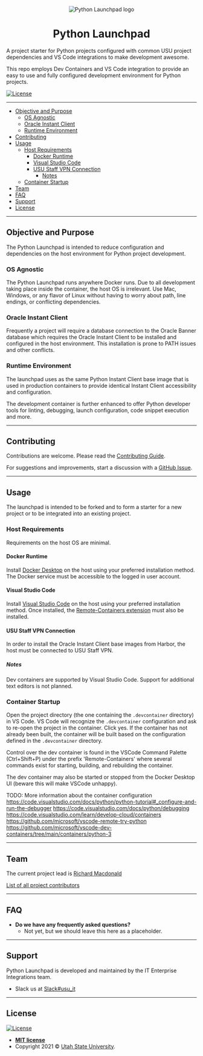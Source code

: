 <p align="center">
  <img src="https://github.com/utahstate/launchpad-python/blob/master/docs/assets/python-launchpad-logo.png" alt="Python Launchpad logo">
</p>

<h1 align="center">Python Launchpad</h1>

A project starter for Python projects configured with common USU project dependencies and VS Code integrations to make development awesome.

This repo employs Dev Containers and VS Code integration to provide an easy to use and fully configured development environment for Python projects.

[![License](https://img.shields.io/:license-mit-blue.svg?style=flat-square)](http://badges.mit-license.org)

---

- [Objective and Purpose](#objective-and-purpose)
  - [OS Agnostic](#os-agnostic)
  - [Oracle Instant Client](#oracle-instant-client)
  - [Runtime Environment](#runtime-environment)
- [Contributing](#contributing)
- [Usage](#usage)
  - [Host Requirements](#host-requirements)
    - [Docker Runtime](#docker-runtime)
    - [Visual Studio Code](#visual-studio-code)
    - [USU Staff VPN Connection](#usu-staff-vpn-connection)
      - [Notes](#notes)
  - [Container Startup](#container-startup)
- [Team](#team)
- [FAQ](#faq)
- [Support](#support)
- [License](#license)

---

## Objective and Purpose

The Python Launchpad is intended to reduce configuration and dependencies on the host environment for Python project development.

### OS Agnostic

The Python Launchpad runs anywhere Docker runs. Due to all development taking place inside the container, the host OS is irrelevant. Use Mac, Windows, or any flavor of Linux without having to worry about path, line endings, or conflicting dependencies.

### Oracle Instant Client

Frequently a project will require a database connection to the Oracle Banner database which requires the Oracle Instant Client to be installed and configured in the host environment. This installation is prone to PATH issues and other conflicts.

### Runtime Environment

The launchpad uses as the same Python Instant Client base image that is used in production containers to provide identical Instant Client accessibility and configuration.

The development container is further enhanced to offer Python developer tools for linting, debugging, launch configuration, code snippet execution and more.

---

## Contributing

Contributions are welcome. Please read the [Contributing Guide](./CONTRIBUTING.md).

For suggestions and improvements, start a discussion with a [GitHub Issue](https://github.com/utahstate/launchpad-python/issues/).

---

## Usage

The launchpad is intended to be forked and to form a starter for a new project or to be integrated into an existing project.

### Host Requirements

Requirements on the host OS are minimal.

#### Docker Runtime

Install [Docker Desktop](https://www.docker.com/products/docker-desktop) on the host using your preferred installation method. The Docker service must be accessible to the logged in user account.

#### Visual Studio Code

Install [Visual Studio Code](https://code.visualstudio.com/) on the host using your preferred installation method. Once installed, the [Remote-Containers extension](https://marketplace.visualstudio.com/items?itemName=ms-vscode-remote.remote-containers) must also be installed.

#### USU Staff VPN Connection

In order to install the Oracle Instant Client base images from Harbor, the host must be connected to USU Staff VPN.

##### Notes

Dev containers are supported by Visual Studio Code. Support for additional text editors is not planned.

### Container Startup

Open the project directory (the one containing the `.devcontainer` directory) in VS Code. VS Code will recognize the `.devcontainer` configuration and ask to re-open the project in the container. Click yes. If the container has not already been built, the container will be built based on the configuration defined in the `.devcontainer` directory.

Control over the dev container is found in the VSCode Command Palette (Ctrl+Shift+P) under the prefix 'Remote-Containers' where several commands exist for starting, building, and rebuilding the container.

The dev container may also be started or stopped from the Docker Desktop UI (beware this will make VSCode unhappy).

TODO: More information about the container configuration
https://code.visualstudio.com/docs/python/python-tutorial#_configure-and-run-the-debugger
https://code.visualstudio.com/docs/python/debugging
https://code.visualstudio.com/learn/develop-cloud/containers
https://github.com/microsoft/vscode-remote-try-python
https://github.com/microsoft/vscode-dev-containers/tree/main/containers/python-3

---

## Team

The current project lead is [Richard Macdonald](https://github.com/thewidgetsmith)

[List of all project contributors](https://github.com/utahstate/launchpad-python/graphs/contributors)

---

## FAQ

- **Do we have any frequently asked questions?**
    - Not yet, but we should leave this here as a placeholder.

---

## Support

Python Launchpad is developed and maintained by the IT Enterprise Integrations team.

- Slack us at <a href="https://usu.slack.com/app_redirect?channel=usu_it" target="_blank">Slack#usu_it</a>

---

## License

[![License](http://img.shields.io/:license-mit-blue.svg?style=flat-square)](http://badges.mit-license.org)

- **[MIT license](http://opensource.org/licenses/mit-license.php)**
- Copyright 2021 © <a href="http://www.usu.edu/copyright/" target="_blank">Utah State University</a>.
